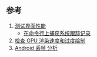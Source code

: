 

## 参考
1. [测试界面性能](https://developer.android.com/training/testing/performance)
    - [在命令行上捕获系统跟踪记录](https://developer.android.com/topic/performance/tracing/command-line)
2. [检查 GPU 渲染速度和过度绘制](https://developer.android.com/topic/performance/rendering/inspect-gpu-rendering)
3. [Android 丢帧 分析](https://www.google.com/search?newwindow=1&sxsrf=ALeKk03DghhNi6ZlfCpfhvANOVXW4hULsg%3A1596418419635&ei=c2knX5GgJp-t0PEPtq6X4AY&q=Android+%E4%B8%A2%E5%B8%A7+%E5%88%86%E6%9E%90+&oq=Android+%E4%B8%A2%E5%B8%A7+%E5%88%86%E6%9E%90+&gs_lcp=CgZwc3ktYWIQAzoECAAQQzoFCAAQkQI6CAgAELEDEIMBOgUIABCxAzoLCC4QsQMQxwEQowI6CAguELEDEIMBOgQIIxAnOgUILhCxAzoICAAQsQMQkQI6BwgAELEDEEM6AggAOgUIABDLAToICAAQFhAKEB46BggAEBYQHjoICAAQDRAFEB46CAgAEAgQDRAeOgQIABAeUOWekA1Y7cCQDWC7wpANaABwAHgAgAHvBogBtzySAQwyLTkuMTAuMS4xLjGYAQCgAQGqAQdnd3Mtd2l6wAEB&sclient=psy-ab&ved=0ahUKEwjRpcKG8v3qAhWfFjQIHTbXBWwQ4dUDCAw&uact=5)